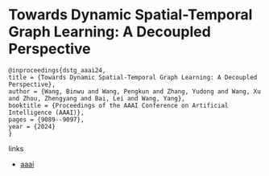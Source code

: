 # Towards Dynamic Spatial-Temporal Graph Learning: A Decoupled Perspective

```
@inproceedings{dstg_aaai24,
title = {Towards Dynamic Spatial-Temporal Graph Learning: A Decoupled Perspective},
author = {Wang, Binwu and Wang, Pengkun and Zhang, Yudong and Wang, Xu and Zhou, Zhengyang and Bai, Lei and Wang, Yang},
booktitle = {Proceedings of the AAAI Conference on Artificial Intelligence (AAAI)},
pages = {9089--9097},
year = {2024}
}
```

links
- [aaai](https://ojs.aaai.org/index.php/AAAI/article/view/28759)
